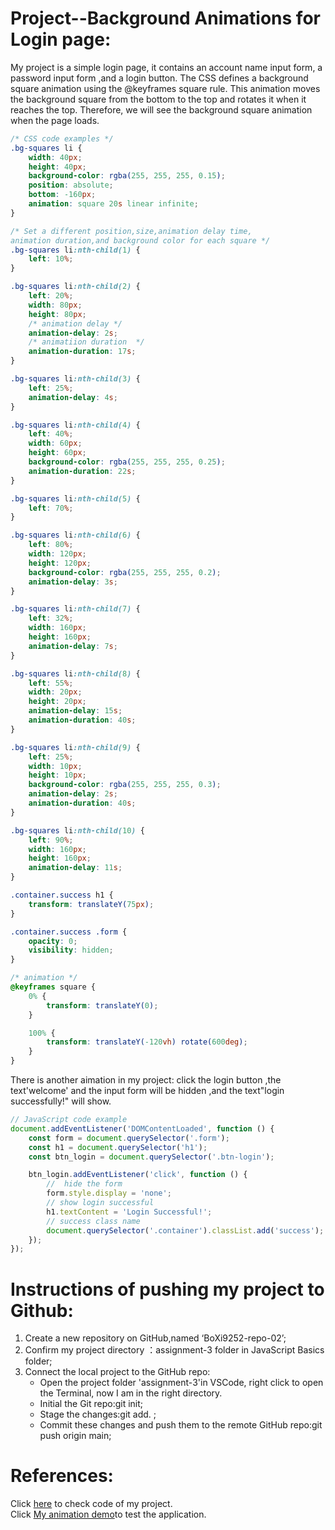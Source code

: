 # Project--Background Animations for Login page:
My project is a simple login page, it contains an account name input form, a password input form ,and a login button.
The CSS defines a background square animation using the @keyframes square rule. This animation moves the background square from the bottom to the top and rotates it when it reaches the top. Therefore, we will see the background square animation when the page loads.
```css
/* CSS code examples */
.bg-squares li {
    width: 40px;
    height: 40px;
    background-color: rgba(255, 255, 255, 0.15);
    position: absolute;
    bottom: -160px;
    animation: square 20s linear infinite;
}

/* Set a different position,size,animation delay time,
animation duration,and background color for each square */
.bg-squares li:nth-child(1) {
    left: 10%;
}

.bg-squares li:nth-child(2) {
    left: 20%;
    width: 80px;
    height: 80px;
    /* animation delay */
    animation-delay: 2s;
    /* animatiion duration  */
    animation-duration: 17s;
}

.bg-squares li:nth-child(3) {
    left: 25%;
    animation-delay: 4s;
}

.bg-squares li:nth-child(4) {
    left: 40%;
    width: 60px;
    height: 60px;
    background-color: rgba(255, 255, 255, 0.25);
    animation-duration: 22s;
}

.bg-squares li:nth-child(5) {
    left: 70%;
}

.bg-squares li:nth-child(6) {
    left: 80%;
    width: 120px;
    height: 120px;
    background-color: rgba(255, 255, 255, 0.2);
    animation-delay: 3s;
}

.bg-squares li:nth-child(7) {
    left: 32%;
    width: 160px;
    height: 160px;
    animation-delay: 7s;
}

.bg-squares li:nth-child(8) {
    left: 55%;
    width: 20px;
    height: 20px;
    animation-delay: 15s;
    animation-duration: 40s;
}

.bg-squares li:nth-child(9) {
    left: 25%;
    width: 10px;
    height: 10px;
    background-color: rgba(255, 255, 255, 0.3);
    animation-delay: 2s;
    animation-duration: 40s;
}

.bg-squares li:nth-child(10) {
    left: 90%;
    width: 160px;
    height: 160px;
    animation-delay: 11s;
}

.container.success h1 {
    transform: translateY(75px);
}

.container.success .form {
    opacity: 0;
    visibility: hidden;
}

/* animation */
@keyframes square {
    0% {
        transform: translateY(0);
    }

    100% {
        transform: translateY(-120vh) rotate(600deg);
    }
}
```
There is another aimation in my project: click the login button ,the text'welcome' and the input form will be hidden ,and the text"login successfully!" will show.
```javascript
// JavaScript code example
document.addEventListener('DOMContentLoaded', function () {
    const form = document.querySelector('.form');
    const h1 = document.querySelector('h1');
    const btn_login = document.querySelector('.btn-login');

    btn_login.addEventListener('click', function () {
        //  hide the form
        form.style.display = 'none';
        // show login successful
        h1.textContent = 'Login Successful!';
        // success class name
        document.querySelector('.container').classList.add('success');
    });
});
```
# Instructions of pushing my project to Github:

1. Create a new repository on GitHub,named ‘BoXi9252-repo-02’;
2. Confirm my project directory ：assignment-3 folder in JavaScript Basics folder;
3. Connect the local project to the GitHub repo:
    * Open the project folder 'assignment-3'in VSCode, right click to open the Terminal, now I am in the right directory.
    * Initial the Git repo:git init;
    * Stage the changes:git add. ;
    * Commit these changes and push them to the remote GitHub repo:git push origin main;
# References:
Click [here](https://github.com/BoXi9252/BoXi9252-repo-02) to check code of my project.<br>
Click [My animation demo](http://127.0.0.1:5500/assignment/assignment-3/LOG%20IN.html)to test the application.
